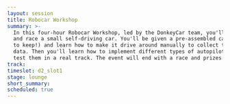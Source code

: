 ```yaml
---
layout: session
title: Robocar Workshop
summary: >-
  In this four-hour Robocar Workshop, led by the DonkeyCar team, you'll build
  and race a small self-driving car. You'll be given a pre-assembled car (yours
  to keep!) and learn how to make it drive around manually to collect training
  data. Then you'll learn how to implement different types of autopilots and
  test them in a real track. The event will end with a race and prizes!
track:
timeslot: d2_slot1
stage: lounge
short_summary:
scheduled: true
---
```


